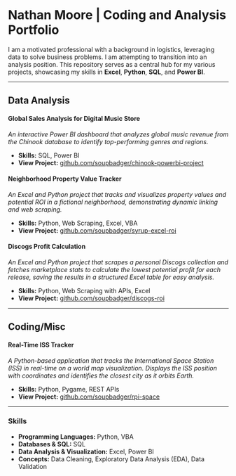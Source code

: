 # Nathan Moore | Coding and Analysis Portfolio

I am a motivated professional with a background in logistics, leveraging data to solve business problems. I am attempting to transition into an analysis position. This repository serves as a central hub for my various projects, showcasing my skills in **Excel**, **Python**, **SQL**, and **Power BI**.

---


## Data Analysis





#### **Global Sales Analysis for Digital Music Store**
*An interactive Power BI dashboard that analyzes global music revenue from the Chinook database to identify top-performing genres and regions.*
* **Skills:** SQL, Power BI
* **View Project:** [github.com/soupbadger/chinook-powerbi-project](https://github.com/soupbadger/chinook-powerbi-project)






#### **Neighborhood Property Value Tracker**
*An Excel and Python project that tracks and visualizes property values and potential ROI in a fictional neighborhood, demonstrating dynamic linking and web scraping.*
* **Skills:** Python, Web Scraping, Excel, VBA
* **View Project:** [github.com/soupbadger/syrup-excel-roi](https://github.com/soupbadger/syrup-excel-roi)






#### **Discogs Profit Calculation**
*An Excel and Python project that scrapes a personal Discogs collection and fetches marketplace stats to calculate the lowest potential profit for each release, saving the results in a structured Excel table for easy analysis.*
* **Skills:** Python, Web Scraping with APIs, Excel 
* **View Project:** [github.com/soupbadger/discogs-roi](https://github.com/soupbadger/discogs-roi)



---

## Coding/Misc



#### **Real-Time ISS Tracker**
*A Python-based application that tracks the International Space Station (ISS) in real-time on a world map visualization. Displays the ISS position with coordinates and identifies the closest city as it orbits Earth.*
* **Skills:** Python, Pygame, REST APIs
* **View Project:** [github.com/soupbadger/rpi-space](https://github.com/soupbadger/rpi-space)


---

### **Skills**

* **Programming Languages:** Python, VBA
* **Databases & SQL:** SQL
* **Data Analysis & Visualization:** Excel, Power BI
* **Concepts:** Data Cleaning, Exploratory Data Analysis (EDA), Data Validation


